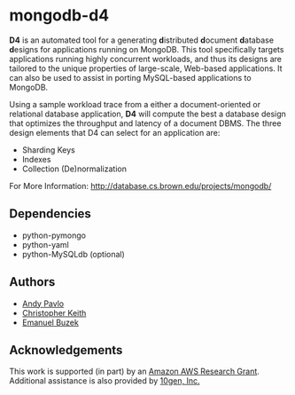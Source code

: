 # mongodb-d4

**D4** is an automated tool for a generating **d**istributed **d**ocument **d**atabase **d**esigns for applications
running on MongoDB. This tool specifically targets applications running highly concurrent workloads, and thus its
designs are tailored to the unique properties of large-scale, Web-based applications. It can also be used to assist
in porting MySQL-based applications to MongoDB.

Using a sample workload trace from a either a document-oriented or relational database application, **D4** will compute
the best a database design that optimizes the throughput and latency of a document DBMS. The three design elements that
D4 can select for an application are:

+ Sharding Keys
+ Indexes
+ Collection (De)normalization

For More Information: <http://database.cs.brown.edu/projects/mongodb/>

## Dependencies
+ python-pymongo
+ python-yaml
+ python-MySQLdb (optional)

## Authors
+ [Andy Pavlo](http://www.cs.brown.edu/~pavlo)
+ [Christopher Keith](http://www.linkedin.com/pub/christopher-keith/38/882/81a)
+ [Emanuel Buzek](http://www.linkedin.com/pub/emanuel-buzek/2/655/b04)


## Acknowledgements
This work is supported (in part) by an [Amazon AWS Research Grant](http://aws.amazon.com/education/).
Additional assistance is also provided by [10gen, Inc.](http://10gen.com)